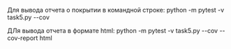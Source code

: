 Для вывода отчета о покрытии в командной строке: python -m pytest -v task5.py --cov

ДЛя вывода отчета в формате html: python -m pytest -v task5.py --cov --cov-report html
